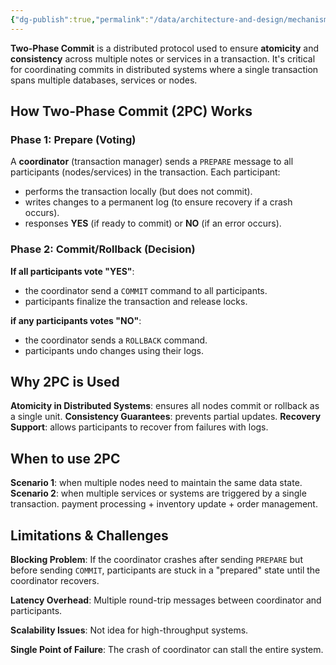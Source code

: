 ```yaml
---
{"dg-publish":true,"permalink":"/data/architecture-and-design/mechanisms/two-phase-commit-2-pc/"}
---
```



**Two-Phase Commit** is a distributed protocol used to ensure **atomicity** and **consistency** across multiple notes or services in a transaction. It's critical for coordinating commits in distributed systems where a single transaction spans multiple databases, services or nodes.

## How Two-Phase Commit (2PC) Works
### Phase 1: Prepare (Voting)
A **coordinator** (transaction manager) sends a `PREPARE` message to all participants (nodes/services) in the transaction.
Each participant:
- performs the transaction locally (but does not commit).
- writes changes to a permanent log (to ensure recovery if a crash occurs). 
- responses **YES** (if ready to commit) or **NO** (if an error occurs).

### Phase 2: Commit/Rollback (Decision)
**If all participants vote "YES"**:
- the coordinator send a `COMMIT` command to all participants.
- participants finalize the transaction and release locks.

**if any participants votes "NO"**:
- the coordinator sends a `ROLLBACK` command.
- participants undo changes using their logs.
## Why 2PC is Used
**Atomicity in Distributed Systems**: ensures all nodes commit or rollback as a single unit.
**Consistency Guarantees**: prevents partial updates.
**Recovery Support**: allows participants to recover from failures with logs.

## When to use 2PC
**Scenario 1**: when multiple nodes need to maintain the same data state.
**Scenario 2**: when multiple services or systems are triggered by a single transaction. payment processing + inventory update + order management.

## Limitations & Challenges
**Blocking Problem**:
If the coordinator crashes after sending `PREPARE` but before sending `COMMIT`, participants are stuck in a "prepared" state until the coordinator recovers.

**Latency Overhead**:
Multiple round-trip messages between coordinator and participants.

**Scalability Issues**:
Not idea for high-throughput systems.

**Single Point of Failure**:
The crash of coordinator can stall the entire system.


